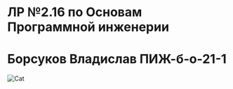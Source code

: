 # ЛР №2.16 по Основам Программной инженерии
# Борсуков Владислав ПИЖ-б-о-21-1
![Cat](https://fanibani.ru/wp-content/uploads/2021/07/milie008.jpg)
